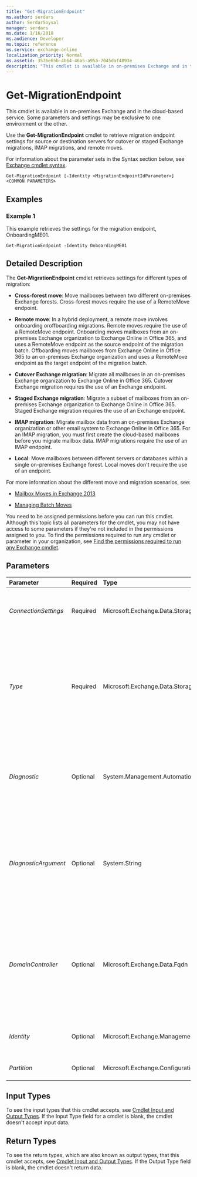 ```yaml
---
title: "Get-MigrationEndpoint"
ms.author: serdars
author: SerdarSoysal
manager: serdars
ms.date: 1/16/2018
ms.audience: Developer
ms.topic: reference
ms.service: exchange-online
localization_priority: Normal
ms.assetid: 3576e65b-4b64-46a5-a95a-7045daf4893e
description: "This cmdlet is available in on-premises Exchange and in the cloud-based service. Some parameters and settings may be exclusive to one environment or the other."
---
```


# Get-MigrationEndpoint

This cmdlet is available in on-premises Exchange and in the cloud-based service. Some parameters and settings may be exclusive to one environment or the other. 
  
Use the **Get-MigrationEndpoint** cmdlet to retrieve migration endpoint settings for source or destination servers for cutover or staged Exchange migrations, IMAP migrations, and remote moves.
  
For information about the parameter sets in the Syntax section below, see [Exchange cmdlet syntax](https://technet.microsoft.com/library/bb123552.aspx). 
  
```
Get-MigrationEndpoint [-Identity <MigrationEndpointIdParameter>] <COMMON PARAMETERS>

```

## Examples
<a name="Examples"> </a>

### Example 1

This example retrieves the settings for the migration endpoint, OnboardingME01.
  
```
Get-MigrationEndpoint -Identity OnboardingME01
```

## Detailed Description
<a name="DetailedDescription"> </a>

The **Get-MigrationEndpoint** cmdlet retrieves settings for different types of migration:
  
- **Cross-forest move**: Move mailboxes between two different on-premises Exchange forests. Cross-forest moves require the use of a RemoteMove endpoint.
    
- **Remote move**: In a hybrid deployment, a remote move involves onboarding oroffboarding migrations. Remote moves require the use of a RemoteMove endpoint. Onboarding moves mailboxes from an on-premises Exchange organization to Exchange Online in Office 365, and uses a RemoteMove endpoint as the source endpoint of the migration batch. Offboarding moves mailboxes from Exchange Online in Office 365 to an on-premises Exchange organization and uses a RemoteMove endpoint as the target endpoint of the migration batch.
    
- **Cutover Exchange migration**: Migrate all mailboxes in an on-premises Exchange organization to Exchange Online in Office 365. Cutover Exchange migration requires the use of an Exchange endpoint.
    
- **Staged Exchange migration**: Migrate a subset of mailboxes from an on-premises Exchange organization to Exchange Online in Office 365. Staged Exchange migration requires the use of an Exchange endpoint.
    
- **IMAP migration**: Migrate mailbox data from an on-premises Exchange organization or other email system to Exchange Online in Office 365. For an IMAP migration, you must first create the cloud-based mailboxes before you migrate mailbox data. IMAP migrations require the use of an IMAP endpoint.
    
- **Local**: Move mailboxes between different servers or databases within a single on-premises Exchange forest. Local moves don't require the use of an endpoint.
    
For more information about the different move and migration scenarios, see:
  
- [Mailbox Moves in Exchange 2013](http://technet.microsoft.com/library/9c0a0bc9-2a39-4cf0-aa6e-6e5ef3fd38b5.aspx)
    
- [Managing Batch Moves](http://technet.microsoft.com/library/1691b658-f5af-49c6-9170-5c3cb66c7306.aspx)
    
You need to be assigned permissions before you can run this cmdlet. Although this topic lists all parameters for the cmdlet, you may not have access to some parameters if they're not included in the permissions assigned to you. To find the permissions required to run any cmdlet or parameter in your organization, see [Find the permissions required to run any Exchange cmdlet](https://technet.microsoft.com/library/mt432940.aspx).
  
## Parameters
<a name="DetailedDescription"> </a>

|**Parameter**|**Required**|**Type**|**Description**|
|:-----|:-----|:-----|:-----|
| _ConnectionSettings_ <br/> |Required  <br/> |Microsoft.Exchange.Data.Storage.Management.ExchangeConnectionSettings  <br/> |The  _ConnectionSettings_ parameter specifies the configuration settings of source or target servers for which you want to find a matching endpoint. <br/> |
| _Type_ <br/> |Required  <br/> |Microsoft.Exchange.Data.Storage.Management.MigrationType  <br/> | The _Type_ parameter filters the results by the type of migration. Valid values for this parameter are: <br/>  `ExchangeOutlookAnywhere`: Cutover or staged Exchange migrations  <br/>  `ExchangeRemoteMove`: Remote moves and migrations  <br/>  `IMAP`: IMAP migrations  <br/>  `PublicFolder`: Public folder migrations  <br/> |
| _Diagnostic_ <br/> |Optional  <br/> |System.Management.Automation.SwitchParameter  <br/> |The  _Diagnostic_ switch specifies whether to return extremely detailed information in the results. Typically, you use this switch only at the request of Microsoft Customer Service and Support to troubleshoot problems. <br/> |
| _DiagnosticArgument_ <br/> |Optional  <br/> |System.String  <br/> |The  _DiagnosticArgument_ parameter modifies the results that are returned by using the _Diagnostic_ switch. Typically, you use the _Diagnostic_ switch and the _DiagnosticArgument_ parameter only at the request of Microsoft Customer Service and Support to troubleshoot problems. <br/> |
| _DomainController_ <br/> |Optional  <br/> |Microsoft.Exchange.Data.Fqdn  <br/> |This parameter is available only in on-premises Exchange.  <br/> The  _DomainController_ parameter specifies the domain controller that's used by this cmdlet to read data from or write data to Active Directory. You identify the domain controller by its fully qualified domain name (FQDN). For example, `dc01.contoso.com`.  <br/> |
| _Identity_ <br/> |Optional  <br/> |Microsoft.Exchange.Management.Migration.MigrationService.Endpoint.MigrationEndpointIdParameter  <br/> |The  _Identity_ parameter specifies the name of the migration endpoint you want to retrieve settings for. <br/> |
| _Partition_ <br/> |Optional  <br/> |Microsoft.Exchange.Configuration.Tasks.MailboxIdParameter  <br/> |This parameter is reserved for internal Microsoft use.  <br/> |
   
## Input Types
<a name="InputTypes"> </a>

To see the input types that this cmdlet accepts, see [Cmdlet Input and Output Types](http://go.microsoft.com/fwlink/p/?linkId=616387). If the Input Type field for a cmdlet is blank, the cmdlet doesn't accept input data. 
  
## Return Types
<a name="ReturnTypes"> </a>

To see the return types, which are also known as output types, that this cmdlet accepts, see [Cmdlet Input and Output Types](http://go.microsoft.com/fwlink/p/?linkId=616387). If the Output Type field is blank, the cmdlet doesn't return data. 
  

